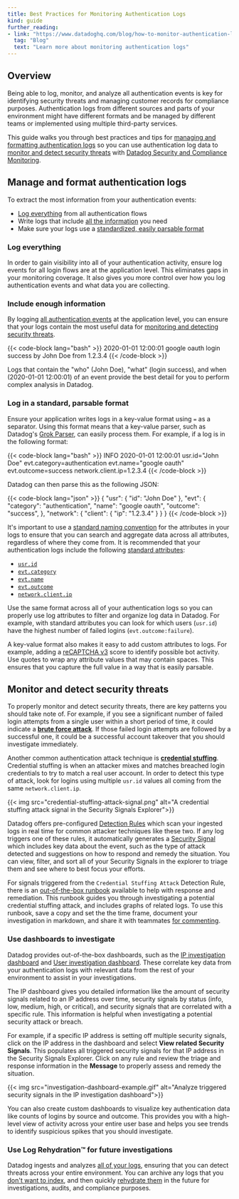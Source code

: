 ```yaml
---
title: Best Practices for Monitoring Authentication Logs
kind: guide
further_reading:
- link: "https://www.datadoghq.com/blog/how-to-monitor-authentication-logs/"
  tag: "Blog"
  text: "Learn more about monitoring authentication logs"
---
```


## Overview

Being able to log, monitor, and analyze all authentication events is key for identifying security threats and managing customer records for compliance purposes. Authentication logs from different sources and parts of your environment might have different formats and be managed by different teams or implemented using multiple third-party services.

This guide walks you through best practices and tips for [managing and formatting authentication logs](#manage-and-format-authentication-logs) so you can use authentication log data to [monitor and detect security threats](#monitor-and-detect-security-threats) with [Datadog Security and Compliance Monitoring][1].

## Manage and format authentication logs

To extract the most information from your authentication events:

- [Log everything](#log-everything) from all authentication flows
- Write logs that include [all the information](#include-enough-information) you need
- Make sure your logs use a [standardized, easily parsable format](#log-in-a-standard-parsable-format)

### Log everything

In order to gain visibility into all of your authentication activity, ensure log events for all login flows are at the application level. This eliminates gaps in your monitoring coverage. It also gives you more control over how you log authentication events and what data you are collecting.

### Include enough information

By logging [all authentication events](#log-everything) at the application level, you can ensure that your logs contain the most useful data for [monitoring and detecting security threats](#monitor-and-detect-security-threats).

{{< code-block lang="bash" >}}
2020-01-01 12:00:01 google oauth login success by John Doe from 1.2.3.4
{{< /code-block >}}

Logs that contain the "who" (John Doe), "what" (login success), and when (2020-01-01 12:00:01) of an event provide the best detail for you to perform complex analysis in Datadog.

### Log in a standard, parsable format

Ensure your application writes logs in a key-value format using `=` as a separator. Using this format means that a key-value parser, such as Datadog's [Grok Parser][2], can easily process them. For example, if a log is in the following format:

{{< code-block lang="bash" >}}
INFO 2020-01-01 12:00:01 usr.id="John Doe" evt.category=authentication evt.name="google oauth" evt.outcome=success network.client.ip=1.2.3.4
{{< /code-block >}}

Datadog can then parse this as the following JSON:

{{< code-block lang="json" >}}
{
  "usr": {
    "id": "John Doe"
  },
  "evt": {
    "category": "authentication",
    "name": "google oauth",
    "outcome": "success",
  },
  "network": {
    "client": {
      "ip": "1.2.3.4"
    }
  }
}
{{< /code-block >}}

It's important to use a [standard naming convention][3] for the attributes in your logs to ensure that you can search and aggregate data across all attributes, regardless of where they come from. It is recommended that your authentication logs include the following [standard attributes][4]:

- [`usr.id`][5]
- [`evt.category`][6]
- [`evt.name`][6]
- [`evt.outcome`][6]
- [`network.client.ip`][7]

Use the same format across all of your authentication logs so you can properly use log attributes to filter and organize log data in Datadog. For example, with standard attributes you can look for which users (`usr.id`) have the highest number of failed logins (`evt.outcome:failure`).

A key-value format also makes it easy to add custom attributes to logs. For example, adding a [reCAPTCHA v3][8] score to identify possible bot activity. Use quotes to wrap any attribute values that may contain spaces. This ensures that you capture the full value in a way that is easily parsable.

## Monitor and detect security threats

To properly monitor and detect security threats, there are key patterns you should take note of. For example, if you see a significant number of failed login attempts from a single user within a short period of time, it could indicate a [**brute force attack**][9]. If those failed login attempts are followed by a successful one, it could be a successful account takeover that you should investigate immediately.

Another common authentication attack technique is [**credential stuffing**][10]. Credential stuffing is when an attacker mixes and matches breached login credentials to try to match a real user account. In order to detect this type of attack, look for logins using multiple `usr.id` values all coming from the same `network.client.ip`.

{{< img src="credential-stuffing-attack-signal.png" alt="A credential stuffing attack signal in the Security Signals Explorer">}}

Datadog offers pre-configured [Detection Rules][11] which scan your ingested logs in real time for common attacker techniques like these two. If any log triggers one of these rules, it automatically generates a [Security Signal][12] which includes key data about the event, such as the type of attack detected and suggestions on how to respond and remedy the situation. You can view, filter, and sort all of your Security Signals in the explorer to triage them and see where to best focus your efforts.

For signals triggered from the `Credential Stuffing Attack` Detection Rule, there is an [out-of-the-box runbook][13] available to help with response and remediation. This runbook guides you through investigating a potential credential stuffing attack, and includes graphs of related logs. To use this runbook, save a copy and set the the time frame, document your investigation in markdown, and share it with teammates [for commenting][14].

### Use dashboards to investigate

Datadog provides out-of-the-box dashboards, such as the [IP investigation dashboard][15] and [User investigation dashboard][16]. These correlate key data from your authentication logs with relevant data from the rest of your environment to assist in your investigations.

The IP dashboard gives you detailed information like the amount of security signals related to an IP address over time, security signals by status (info, low, medium, high, or critical), and security signals that are correlated with a specific rule. This information is helpful when investigating a potential security attack or breach.

For example, if a specific IP address is setting off multiple security signals, click on the IP address in the dashboard and select **View related Security Signals**. This populates all triggered security signals for that IP address in the Security Signals Explorer. Click on any rule and review the triage and response information in the **Message** to properly assess and remedy the situation.

{{< img src="investigation-dashboard-example.gif" alt="Analyze triggered security signals in the IP investigation dashboard">}}

You can also create custom dashboards to visualize key authentication data like counts of logins by source and outcome. This provides you with a high-level view of activity across your entire user base and helps you see trends to identify suspicious spikes that you should investigate.

### Use Log Rehydration&trade; for future investigations

Datadog ingests and analyzes [all of your logs][17], ensuring that you can detect threats across your entire environment. You can archive any logs that you [don't want to index][18], and then quickly [rehydrate them][19] in the future for investigations, audits, and compliance purposes.

[1]: /security_monitoring/
[2]: logs/processing/parsing/?tab=matcher#key-value-or-logfmt
[3]: https://www.datadoghq.com/blog/logs-standard-attributes/
[4]: /logs/processing/attributes_naming_convention/
[5]: /logs/processing/attributes_naming_convention/#user-related-attributes
[6]: https://docs.datadoghq.com/logs/processing/attributes_naming_convention/#events
[7]: /logs/processing/attributes_naming_convention/#network
[8]: https://developers.google.com/recaptcha/docs/v3
[9]: https://app.datadoghq.com/security/configuration/rules?query=brute%20force%20attack&sort=rule
[10]: https://app.datadoghq.com/security/configuration/rules?query=credential%20stuffing%20attack&sort=rule
[11]: /security_monitoring/default_rules/
[12]: /security_monitoring/explorer
[13]: https://app.datadoghq.com/notebook/credentialstuffingrunbook
[14]: /notebooks/#commenting
[15]: https://app.datadoghq.com/screen/integration/security-monitoring-ip-investigation
[16]: https://app.datadoghq.com/screen/integration/security-monitoring-user-investigation
[17]: https://www.datadoghq.com/blog/logging-without-limits/
[18]: /logs/indexes/#exclusion-filters
[19]: https://www.datadoghq.com/blog/efficient-log-rehydration-with-datadog/
